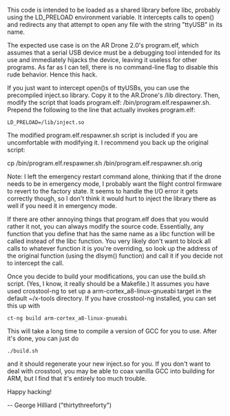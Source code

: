 This code is intended to be loaded as a shared library before libc, probably using
the LD_PRELOAD environment variable.  It intercepts calls to open() and redirects
any that attempt to open any file with the string "ttyUSB" in its name.

The expected use case is on the AR Drone 2.0's program.elf, which assumes that a
serial USB device must be a debugging tool intended for its use and immediately
hijacks the device, leaving it useless for other programs.  As far as I can tell,
there is no command-line flag to disable this rude behavior.  Hence this hack.

If you just want to intercept open()s of ttyUSBs, you can use the precompiled inject.so
library.  Copy it to the AR.Drone's /lib directory.  Then, modify the script that
loads program.elf:  /bin/program.elf.respawner.sh.
Prepend the following to the line that actually invokes program.elf:

    LD_PRELOAD=/lib/inject.so

The modified program.elf.respawner.sh script is included if you are uncomfortable with
modifying it.  I recommend you back up the original script:

cp /bin/program.elf.respawner.sh /bin/program.elf.respawner.sh.orig 

Note: I left the emergency restart command alone, thinking that if the drone needs to be
in emergency mode, I probably want the flight control firmware to revert to the factory
state.  It seems to handle the I/O error it gets correctly though, so I don't think it
would hurt to inject the library there as well if you need it in emergency mode.

If there are other annoying things that program.elf does that you would rather it not,
you can always modify the source code.  Essentially, any function that you define that
has the same name as a libc function will be called instead of the libc function.  You
very likely don't want to block all calls to whatever function it is you're overriding,
so look up the address of the original function (using the dlsym() function) and call it
if you decide not to intercept the call.

Once you decide to build your modifications, you can use the build.sh script.  (Yes, I
know, it really should be a Makefile.)  It assumes you have used crosstool-ng to set up a
arm-cortex_a8-linux-gnueabi target in the default ~/x-tools directory.  If you have
crosstool-ng installed, you can set this up with

    ct-ng build arm-cortex_a8-linux-gnueabi

This will take a long time to compile a version of GCC for you to use.  After it's done,
you can just do

    ./build.sh

and it should regenerate your new inject.so for you.  If you don't want to deal with
crosstool, you may be able to coax vanilla GCC into building for ARM, but I find that it's
entirely too much trouble.

Happy hacking!

 -- George Hilliard
	("thirtythreeforty")
